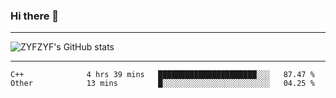 ### Hi there 👋

-------

<!--

- 🔭 I’m currently working on ...
- 🌱 I’m currently learning Rust
- 👯 I’m looking to collaborate on ...
- 🤔 I’m looking for help with ...
- 💬 Ask me about ...
- 📫 How to reach me: ...
- 😄 Pronouns: ...
- ⚡ Fun fact: ...

-------
-->

![ZYFZYF's GitHub stats](https://github-readme-stats.vercel.app/api?username=ZYFZYF)


-------

<!--START_SECTION:waka-->

```text
C++              4 hrs 39 mins   ██████████████████████░░░   87.47 %
Other            13 mins         █░░░░░░░░░░░░░░░░░░░░░░░░   04.25 %
```

<!--END_SECTION:waka-->



